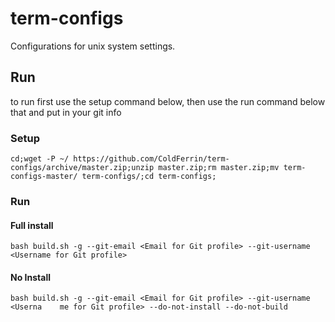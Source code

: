 # term-configs

Configurations for unix system settings.

## Run

to run first use the setup command below, then use the run command below that and put in your git info

### Setup

`cd;wget -P ~/ https://github.com/ColdFerrin/term-configs/archive/master.zip;unzip master.zip;rm master.zip;mv term-configs-master/ term-configs/;cd term-configs;`

### Run

#### Full install
`bash build.sh -g --git-email <Email for Git profile> --git-username <Username for Git profile>`

#### No Install
`bash build.sh -g --git-email <Email for Git profile> --git-username <Userna    me for Git profile> --do-not-install --do-not-build`

